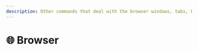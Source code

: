 ```yaml
---
description: Other commands that deal with the browser windows, tabs, URL, title, and more!
---
```


# 🌐 Browser

